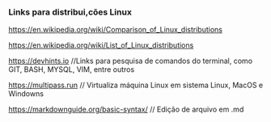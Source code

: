 
### Links para distribui,cões Linux

https://en.wikipedia.org/wiki/Comparison_of_Linux_distributions

https://en.wikipedia.org/wiki/List_of_Linux_distributions

https://devhints.io
//Links para pesquisa de comandos do terminal, como GIT, BASH, MYSQL, VIM, entre outros

https://multipass.run
// Virtualiza máquina Linux em sistema Linux, MacOS e Windowns

https://markdownguide.org/basic-syntax/
// Edição de arquivo em .md
